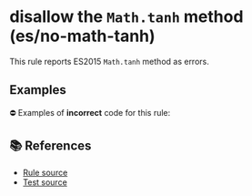 # disallow the `Math.tanh` method (es/no-math-tanh)

This rule reports ES2015 `Math.tanh` method as errors.

## Examples

⛔ Examples of **incorrect** code for this rule:

<eslint-playground type="bad" code="/*eslint es/no-math-tanh: error */
const n = Math.tanh(value)
" />

## 📚 References

- [Rule source](https://github.com/mysticatea/eslint-plugin-es/blob/v3.0.0/lib/rules/no-math-tanh.js)
- [Test source](https://github.com/mysticatea/eslint-plugin-es/blob/v3.0.0/tests/lib/rules/no-math-tanh.js)
